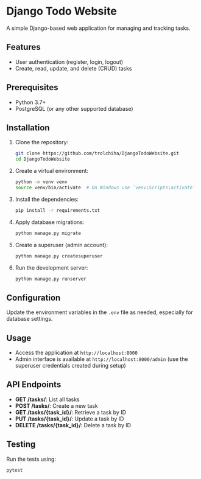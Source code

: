 # Django Todo Website

A simple Django-based web application for managing and tracking tasks.

## Features

- User authentication (register, login, logout)
- Create, read, update, and delete (CRUD) tasks

## Prerequisites

- Python 3.7+
- PostgreSQL (or any other supported database)

## Installation

1. Clone the repository:

    ```bash
    git clone https://github.com/trolchiha/DjangoTodoWebsite.git
    cd DjangoTodoWebsite
    ```

2. Create a virtual environment:

    ```bash
    python -m venv venv
    source venv/bin/activate  # On Windows use `venv\Scripts\activate`
    ```

3. Install the dependencies:

    ```bash
    pip install -r requirements.txt
    ```

4. Apply database migrations:

    ```bash
    python manage.py migrate
    ```

5. Create a superuser (admin account):

    ```bash
    python manage.py createsuperuser
    ```

6. Run the development server:

    ```bash
    python manage.py runserver
    ```

## Configuration

Update the environment variables in the `.env` file as needed, especially for database settings.

## Usage

- Access the application at `http://localhost:8000`
- Admin interface is available at `http://localhost:8000/admin` (use the superuser credentials created during setup)

## API Endpoints

- **GET /tasks/**: List all tasks
- **POST /tasks/**: Create a new task
- **GET /tasks/{task_id}/**: Retrieve a task by ID
- **PUT /tasks/{task_id}/**: Update a task by ID
- **DELETE /tasks/{task_id}/**: Delete a task by ID

## Testing

Run the tests using:

```bash
pytest

